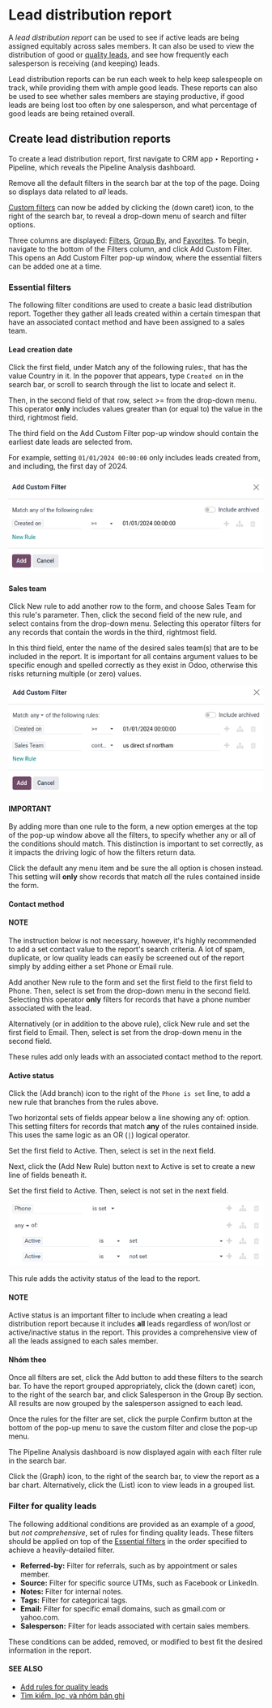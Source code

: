 # Lead distribution report

A *lead distribution report* can be used to see if active leads are being assigned equitably
across sales members. It can also be used to view the distribution of good or [quality leads](quality_leads_report.md), and see how frequently each salesperson is receiving (and keeping) leads.

Lead distribution reports can be run each week to help keep salespeople on track, while
providing them with ample good leads. These reports can also be used to see whether sales members
are staying productive, if good leads are being lost too often by one salesperson, and what
percentage of good leads are being retained overall.

## Create lead distribution reports

To create a lead distribution report, first navigate to CRM app ‣ Reporting ‣
Pipeline, which reveals the Pipeline Analysis dashboard.

Remove all the default filters in the search bar at the top of the page. Doing so
displays data related to *all* leads.

[Custom filters](../../../essentials/search.md#search-custom-filters) can now be added by clicking the <i class="fa fa-caret-down"></i>
(down caret) icon, to the right of the search bar, to reveal a drop-down menu of search
and filter options.

Three columns are displayed: [Filters](../../../essentials/search.md#search-filters), [Group By](../../../essentials/search.md#search-group), and
[Favorites](../../../essentials/search.md#search-favorites). To begin, navigate to the bottom of the Filters
column, and click Add Custom Filter. This opens an Add Custom Filter pop-up
window, where the essential filters can be added one at a time.

<a id="crm-track-leads-essential-filters"></a>

### Essential filters

The following filter conditions are used to create a basic lead distribution report. Together they
gather all leads created within a certain timespan that have an associated contact method and have
been assigned to a sales team.

#### Lead creation date

Click the first field, under Match any of the following rules:, that has the value
Country in it. In the popover that appears, type `Created on` in the search bar, or
scroll to search through the list to locate and select it.

Then, in the second field of that row, select >= from the drop-down menu. This operator
**only** includes values greater than (or equal to) the value in the third, rightmost field.

The third field on the Add Custom Filter pop-up window should contain the earliest date
leads are selected from.

For example, setting `01/01/2024 00:00:00` only includes leads created from, and including, the
first day of 2024.

![Add a Created On rule for the start of the year onward.](../../../../.gitbook/assets/created-on2.png)

<a id="crm-track-leads-sales-team"></a>

#### Sales team

Click New rule to add another row to the form, and choose Sales Team for
this rule's parameter. Then, click the second field of the new rule, and select contains
from the drop-down menu. Selecting this operator filters for any records that contain the words in
the third, rightmost field.

In this third field, enter the name of the desired sales team(s) that are to be included in the
report. It is important for all contains argument values to be specific enough and
spelled correctly as they exist in Odoo, otherwise this risks returning multiple (or zero) values.

![Use Sales Team to filter the location the lead is associated with.](../../../../.gitbook/assets/sales-team-location.png)

#### IMPORTANT
By adding more than one rule to the form, a new option emerges at the top of the pop-up window
above all the filters, to specify whether any <i class="fa fa-caret-down"></i> or
all <i class="fa fa-caret-down"></i> of the conditions should match. This distinction is
important to set correctly, as it impacts the driving logic of how the filters return data.

Click the default any <i class="fa fa-caret-down"></i> menu item and be sure the all
<i class="fa fa-caret-down"></i> option is chosen instead. This setting will **only** show records that match
*all* the rules contained inside the form.

<a id="crm-track-leads-phone-number"></a>

#### Contact method

#### NOTE
The instruction below is not necessary, however, it's highly recommended to add a set contact
value to the report's search criteria. A lot of spam, duplicate, or low quality leads can easily
be screened out of the report simply by adding either a set Phone or
Email rule.

Add another New rule to the form and set the first field to the first field to
Phone. Then, select is set from the drop-down menu in the second field.
Selecting this operator **only** filters for records that have a phone number associated with the
lead.

Alternatively (or in addition to the above rule), click New rule and set the first field
to Email. Then, select is set from the drop-down menu in the second field.

These rules add only leads with an associated contact method to the report.

<a id="crm-track-leads-active-status"></a>

#### Active status

Click the <i class="fa fa-sitemap"></i> (Add branch) icon to the right of the `Phone is set` line,
to add a new rule that branches from the rules above.

Two horizontal sets of fields appear below a line showing any <i class="fa fa-caret-down"></i>
of: option. This setting filters for records that match **any** of the rules contained
inside. This uses the same logic as an OR (`|`) logical operator.

Set the first field to Active. Then, select is set in the next field.

Next, click the <i class="fa fa-plus"></i> (Add New Rule) button next to Active is set
to create a new line of fields beneath it.

Set the first field to Active. Then, select is not set in the next field.

![Use Active to include active status in the report.](../../../../.gitbook/assets/active-set.png)

This rule adds the activity status of the lead to the report.

#### NOTE
Active status is an important filter to include when creating a lead distribution report because
it includes **all** leads regardless of won/lost or active/inactive status in the report. This
provides a comprehensive view of all the leads assigned to each sales member.

#### Nhóm theo

Once all filters are set, click the Add button to add these filters to the search bar.
To have the report grouped appropriately, click the <i class="fa fa-caret-down"></i> (down caret)
icon, to the right of the search bar, and click Salesperson in the Group
By section. All results are now grouped by the salesperson assigned to each lead.

Once the rules for the filter are set, click the purple Confirm button at the bottom of
the pop-up menu to save the custom filter and close the pop-up menu.

The Pipeline Analysis dashboard is now displayed again with each filter rule in the
search bar.

Click the <i class="fa fa-area-chart"></i> (Graph) icon, to the right of the search bar, to view
the report as a bar chart. Alternatively, click the <i class="oi oi-view-list"></i> (List) icon to
view leads in a grouped list.

### Filter for quality leads

The following additional conditions are provided as an example of a *good*, but *not comprehensive*,
set of rules for finding quality leads. These filters should be applied on top of the
[Essential filters](#crm-track-leads-essential-filters) in the order specified to achieve a heavily-detailed
filter.

- **Referred-by:** Filter for referrals, such as by appointment or sales member.
- **Source:** Filter for specific source UTMs, such as Facebook or LinkedIn.
- **Notes:** Filter for internal notes.
- **Tags:** Filter for categorical tags.
- **Email:** Filter for specific email domains, such as gmail.com or yahoo.com.
- **Salesperson:** Filter for leads associated with certain sales members.

These conditions can be added, removed, or modified to best fit the desired information in the
report.

#### SEE ALSO
- [Add rules for quality leads](quality_leads_report.md#quality-leads-report-add-quality-rules)
- [Tìm kiếm, lọc, và nhóm bản ghi](../../../essentials/search.md)
